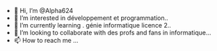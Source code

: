 - 👋 Hi, I’m @Alpha624
- 👀 I’m interested in développement et programmation..
- 🌱 I’m currently learning . génie informatique licence 2..
- 💞️ I’m looking to collaborate with des profs and fans in informatique...
- 📫 How to reach me ...

<!---
Alpha624/Alpha624 is a ✨ special ✨ repository because its `README.md` (this file) appears on your GitHub profile.
You can click the Preview link to take a look at your changes.
--->
